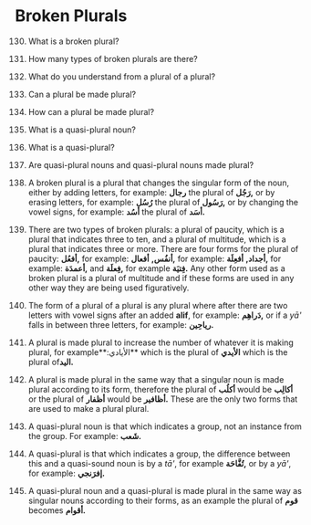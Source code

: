 Broken Plurals
==============

130. What is a broken plural?

131. How many types of broken plurals are there?

132. What do you understand from a plural of a plural?

133. Can a plural be made plural?

134. How can a plural be made plural?

135. What is a quasi-plural noun?

136. What is a quasi-plural?

137. Are quasi-plural nouns and quasi-plural nouns made plural?

130. A broken plural is a plural that changes the singular form of the
noun, either by adding letters, for example: **رجال** the plural of
**رَجُل,** or by erasing letters, for example: **رُسُل** the plural of
**رَسُول,** or by changing the vowel signs, for example: **أسُد** the
plural of **أسَد.**

131. There are two types of broken plurals: a plural of paucity, which
is a plural that indicates three to ten, and a plural of multitude,
which is a plural that indicates three or more. There are four forms for
the plural of paucity: **أفعُل,** for example: **أنفُس,** **أفعال,** for
example: **أجداد,** **أفعِلَة,** for example: **أعمدَة,** and
**فِعلَة,** for example **فِتیَة.** Any other form used as a broken
plural is a plural of multitude and if these forms are used in any other
way they are being used figuratively.

132. The form of a plural of a plural is any plural where after there
are two letters with vowel signs after an added **alif**, for example:
**دَراهِم,** or if a *yā'* falls in between three letters, for example:
**ریاحِین.**

133. A plural is made plural to increase the number of whatever it is
making plural, for example**:الأیادي** which is the plural of **الأیدي**
which is the plural of**الید.**

134. A plural is made plural in the same way that a singular noun is
made plural according to its form, therefore the plural of **أکلُب**
would be **أکالِب** or the plural of **أظفار** would be **أظافیر.**
These are the only two forms that are used to make a plural plural.

135. A quasi-plural noun is that which indicates a group, not an
instance from the group. For example: **شَعب.**

136. A quasi-plural is that which indicates a group, the difference
between this and a quasi-sound noun is by a *tā'*, for example
**تُفَّاحَة,** or by a *yā'*, for example: **إفرَنجي.**

137. A quasi-plural noun and a quasi-plural is made plural in the same
way as singular nouns according to their forms, as an example the plural
of **قوم** becomes **أقوام.**


